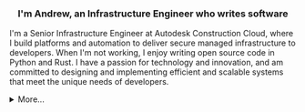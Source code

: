 ### <div align="center">I'm Andrew, an Infrastructure Engineer who writes software</div>  
  
<p>I'm a Senior Infrastructure Engineer at Autodesk Construction Cloud, where I build platforms and automation to deliver secure managed infrastructure to developers. When I'm not working, I enjoy writing open source code in Python and Rust. I have a passion for technology and innovation, and am committed to designing and implementing efficient and scalable systems that meet the unique needs of developers.</p>

<details>
  <summary>More...</summary>
  <br />
    <ul>
        <li>🔭 I’m currently working on <a href="https://github.com/andrewthetechie/pydantic-aioredis" target=_blank>pydantic-aioredis</a>, <a href="https://github.com/andrewthetechie/pydantic-sqs" target=_blank>pydantic-sqs</a> and some Github Actions: <a href="https://github.com/marketplace/actions/yaml-repo-manager" target=_blank>Yaml Repo Manager</a>,  <a href="https://github.com/marketplace/actions/clone-github-releases" target=_blank>Clone Github Releases</a>, and <a href="https://github.com/marketplace/actions/cookiecutter-in-github-actions" target=_blank>Cookiecutter in Github Actions</a></li>
        <li>🌱 I’m currently learning more about <a href="https://www.cloudquery.io/" target=_blank>Cloudquery</a> and <a href="https://aws.amazon.com/serverless/sam/" target=_blank>AWS Serverless</a>.</li>
        <li>❓ Ask me about anything related to scaling and automating your cloud infrastructure.  </li>
    </ul>

<br/>  

## Connect with me  

<div align="center">
<a href="https://github.com/andrewthetechie" target="_blank">
<img src=https://img.shields.io/badge/github-%2324292e.svg?&style=for-the-badge&logo=github&logoColor=white alt=github style="margin-bottom: 5px;" />
</a>
<a href="https://twitter.com/andrewthetechie" target="_blank">
<img src=https://img.shields.io/badge/twitter-%2300acee.svg?&style=for-the-badge&logo=twitter&logoColor=white alt=twitter style="margin-bottom: 5px;" />
</a>
<a href="https://dev.to/andrewthetechie" target="_blank">
<img src=https://img.shields.io/badge/dev.to-%2308090A.svg?&style=for-the-badge&logo=dev.to&logoColor=white alt=devto style="margin-bottom: 5px;" />
</a>
<a href="https://stackoverflow.com/users/andrewthetechie" target="_blank">
<img src=https://img.shields.io/badge/stackoverflow-%23F28032.svg?&style=for-the-badge&logo=stackoverflow&logoColor=white alt=stackoverflow style="margin-bottom: 5px;" />
</a>  
</div>  
  
<br/>  

## Github Stats  

<table>
  <tr>
    <td valign="top" width="33%">
      <div align="center">
        <img src="https://github-readme-stats.vercel.app/api?username=andrewthetechie&show_icons=true&count_private=true&hide_border=true" align="center" />
      </div>
    </td>
    <td valign="top" width="33%">
      <div align="center">
        <img src="https://github-readme-stats.vercel.app/api/top-langs/?username=andrewthetechie&hide_border=true&layout=compact" align="center" />
      </div>
    </td>
    <td valign="top" width="33%">
      <div align="center">
        <img src="https://streak-stats.demolab.com?user=andrewthetechie&theme=buefy-dark&hide_border=true&date_format=%5BY.%5Dn.j" align="center" />
      </div>
    </td>
  </tr>
</table>
<img src="./profile-3d-contrib/profile-customize.svg" align="center" />

</details>
